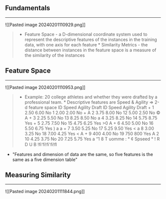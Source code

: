 ## Fundamentals
---
![[Pasted image 20240201110929.png]]
> * Feature Space - a D-dimensional coordinate system used to represent the descriptive features of the instances in the training data, with one axis for each feature * Similarity Metrics - the distance between instances in the feature space is a measure of the similarity of the instances

## Feature Space
---
![[Pasted image 20240201110953.png]]
> * Example: 20 college athletes and whether they were drafted by a professional team. * Descriptive features are Speed & Agility => 2-d feature space ID Speed Agility Draft ID Speed Agility Draft + 1 2.50 6.00 No 1 2.00 2.00 No + A 2 3.75 8.00 No 12 5.00 2.50 No © A + 3 2.25 5.50 No 13 8.25 8.50 No a 4 3.25 8.25 No 14 5.75 8.75 Yes + 5 2.75 7.50 No 15 4.75 6.25 Yes >0 A + 6 4.50 5.00 No 16 5.50 6.75 Yes ) a a + 7 3.50 5.25 No 17 5.25 9.50 Yes < a 8 3.00 3.25 No 18 7.00 4.25 Yes < A + 9 400 4.00 No 19 750 800 Yes A 2 10 4.25 3.75 No 20 7.25 5.75 Yes a “1 8 T uomme : ° ¢ Spseed ° ! R D U B !ﬁ‘ﬁ!ﬁ'ﬁ!ﬂ

* "Features and dimension of data are the same, so five features is the same as a five dimension table"

## Measuring Similarity
---
![[Pasted image 20240201111844.png]]
